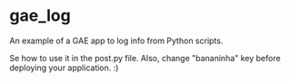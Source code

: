 # gae_log
An example of a GAE app to log info from Python scripts.

Se how to use it in the post.py file. Also, change "bananinha" key before deploying your application. :)
